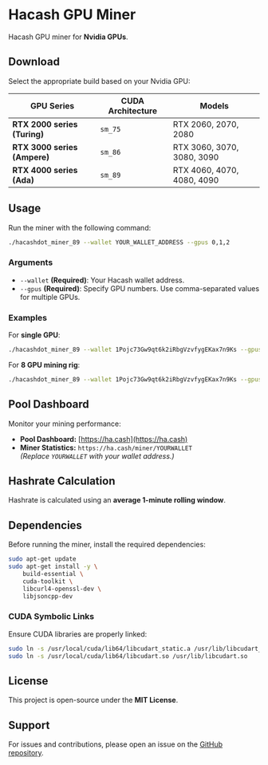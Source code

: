 # Hacash GPU Miner

Hacash GPU miner for **Nvidia GPUs**.

## Download
Select the appropriate build based on your Nvidia GPU:

| GPU Series | CUDA Architecture | Models |
|------------|------------------|--------|
| **RTX 2000 series (Turing)** | `sm_75` | RTX 2060, 2070, 2080 |
| **RTX 3000 series (Ampere)** | `sm_86` | RTX 3060, 3070, 3080, 3090 |
| **RTX 4000 series (Ada)** | `sm_89` | RTX 4060, 4070, 4080, 4090 |

## Usage
Run the miner with the following command:

```sh
./hacashdot_miner_89 --wallet YOUR_WALLET_ADDRESS --gpus 0,1,2
```

### Arguments
- `--wallet` **(Required)**: Your Hacash wallet address.
- `--gpus` **(Required)**: Specify GPU numbers. Use comma-separated values for multiple GPUs.

### Examples
For **single GPU**:
```sh
./hacashdot_miner_89 --wallet 1Pojc73Gw9qt6k2iRbgVzvfygEKax7n9Ks --gpus 0
```
For **8 GPU mining rig**:
```sh
./hacashdot_miner_89 --wallet 1Pojc73Gw9qt6k2iRbgVzvfygEKax7n9Ks --gpus 0,1,2,3,4,5,6,7
```

## Pool Dashboard
Monitor your mining performance:

- **Pool Dashboard:** [https://ha.cash](https://ha.cash)
- **Miner Statistics:** `https://ha.cash/miner/YOURWALLET`  
  *(Replace `YOURWALLET` with your wallet address.)*

## Hashrate Calculation
Hashrate is calculated using an **average 1-minute rolling window**.

## Dependencies
Before running the miner, install the required dependencies:
```sh
sudo apt-get update
sudo apt-get install -y \
    build-essential \
    cuda-toolkit \
    libcurl4-openssl-dev \
    libjsoncpp-dev
```

### CUDA Symbolic Links
Ensure CUDA libraries are properly linked:
```sh
sudo ln -s /usr/local/cuda/lib64/libcudart_static.a /usr/lib/libcudart_static.a
sudo ln -s /usr/local/cuda/lib64/libcudart.so /usr/lib/libcudart.so
```

## License
This project is open-source under the **MIT License**.

## Support
For issues and contributions, please open an issue on the [GitHub repository](https://github.com/hacashdot/miner).
